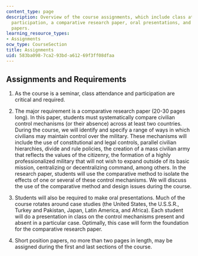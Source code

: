 ```yaml
---
content_type: page
description: Overview of the course assignments, which include class attendance and
  participation, a comparative research paper, oral presentations, and short position
  papers.
learning_resource_types:
- Assignments
ocw_type: CourseSection
title: Assignments
uid: 583ba098-7ca2-93bd-a612-69f3ff08dfaa
---
```


Assignments and Requirements
----------------------------

1.  As the course is a seminar, class attendance and participation are critical and required.  
    
2.  The major requirement is a comparative research paper (20-30 pages long). In this paper, students must systematically compare civilian control mechanisms (or their absence) across at least two countries. During the course, we will identify and specify a range of ways in which civilians may maintain control over the military. These mechanisms will include the use of constitutional and legal controls, parallel civilian hierarchies, divide and rule policies, the creation of a mass civilian army that reflects the values of the citizenry, the formation of a highly professionalized military that will not wish to expand outside of its basic mission, centralizing or decentralizing command, among others. In the research paper, students will use the comparative method to isolate the effects of one or several of these control mechanisms. We will discuss the use of the comparative method and design issues during the course.  
    
3.  Students will also be required to make oral presentations. Much of the course rotates around case studies (the United States, the U.S.S.R., Turkey and Pakistan, Japan, Latin America, and Africa). Each student will do a presentation in class on the control mechanisms present and absent in a particular case. Optimally, this case will form the foundation for the comparative research paper.  
    
4.  Short position papers, no more than two pages in length, may be assigned during the first and last sections of the course.